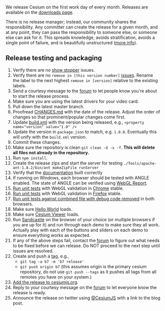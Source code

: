 We release Cesium on the first work day of every month.  Releases are available on the [downloads page](http://cesiumjs.org/downloads.html).

There is no release manager; instead, our community shares the responsibility.  Any committer can create the release for a given month, and at any point, they can pass the responsibility to someone else, or someone else can ask for it.  This spreads knowledge, avoids stratification, avoids a single point of failure, and is beautifully unstructured ([more info](https://groups.google.com/forum/#!topic/cesium-dev/ArfdodoROTo)).

## Release testing and packaging
1. Verify there are no [show stopper](../issues?labels=show+stopper&page=1&state=open) issues.
1. Verify there are no `remove in [this version number]` [issues](https://github.com/AnalyticalGraphicsInc/cesium/issues).  Rename the label to the next highest `remove in [version]` relative to the existing labels.
1. Send a courtesy message to the [forum](http://cesiumjs.org/forum.html) to let people know you're about to start the release process.
1. Make sure you are using the latest drivers for your video card.
1. Pull down the latest master branch.
1. Proofread [CHANGES.md](../blob/master/CHANGES.md) with the date of the release.  Adjust the order of changes so that prominent/popular changes come first.
1. Update [build.xml](../blob/master/build.xml) with the version being released, e.g., `<property name="version" value="1.0" />`
1. Update the version in `package.json` to match, e.g. `1.0.0`.  Eventually this will unify with the `build.xml` version.
1. Commit these changes.
1. Make sure the repository is clean `git clean -d -x -f`. __This will delete all files not already in the repository.__
1. Run `npm install`.
1. Create the release zips and start the server for testing `./Tools/apache-ant-1.8.2/bin/ant makeZipFile runServer`
1. Verify that the [documentation](http://localhost:8080/Build/Documentation/index.html) built correctly
1. If running on Windows, each browser should be tested with ANGLE enabled.  The state of ANGLE can be verified using [WebGL Report](http://webglreport.com/).
1. [Run unit tests](http://localhost:8080/Specs/SpecRunner.html) with WebGL validation in [Chrome](https://www.google.com/intl/en/chrome/browser/) stable.
1. [Run unit tests](http://localhost:8080/Specs/SpecRunner.html) with WebGL validation in [Firefox](http://www.mozilla.org/en-US/firefox/new/?from=getfirefox) stable.
1. [Run unit tests against combined file with debug code removed](http://localhost:8080/Specs/SpecRunner.html?built=true&release=true) in both browsers.
1. Make sure [Hello World](http://localhost:8080/Apps/HelloWorld.html) loads.
1. Make sure [Cesium Viewer](http://localhost:8080/Apps/CesiumViewer/index.html) loads.
1. Run [Sandcastle](http://localhost:8080/Apps/Sandcastle/index.html) on the browser of your choice (or multiple browsers if you are up for it) and run through each demo to make sure they all work.  Actually play with each of the buttons and sliders on each demo to ensure everything works as expected.
1. If any of the above steps fail, contact the [forum](http://cesiumjs.org/forum.html) to figure out what needs to be fixed before we can release.  Do NOT proceed to the next step until issues are resolved.
1. Create and push a [tag](http://learn.github.com/p/tagging.html), e.g.,
   * `git tag -a b7 -m 'b7 release'`
   * `git push origin b7` (this assumes origin is the primary cesium repository, do not use `git push --tags` as it pushes all tags from all remotes you have on your system.)
1. [Add the release to cesiumjs.org](https://github.com/AnalyticalGraphicsInc/cesium-website/wiki/Adding-a-New-Cesium-Release).
1. Reply to your courtesy message on the [forum](http://cesiumjs.org/forum.html) to let everyone know the release is ready.
1. Announce the release on twitter using [@CesiumJS](https://twitter.com/CesiumJS) with a link to the blog post.